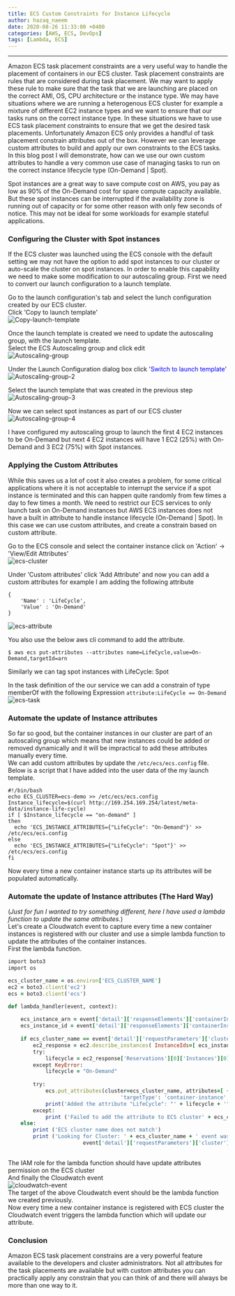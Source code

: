 ```yaml
---
title: ECS Custom Constraints for Instance Lifecycle 
author: hazaq_naeem
date: 2020-08-26 11:33:00 +0400
categories: [AWS, ECS, DevOps]
tags: [Lambda, ECS]
---
```

---
Amazon ECS task placement constraints are a very useful way to handle the placement of containers in our ECS cluster. Task placement constraints are rules that are considered during task placement. We may want to apply these rule to make sure that the task that we are launching are placed on the correct AMI, OS, CPU architecture or the instance type. We may have situations where we are running a heterogenous ECS cluster for example a mixture of different EC2 instance types and we want to ensure that our tasks runs on the correct instance type. In these situations we have to use ECS task placement constraints to ensure that we get the desired task placements. Unfortunately Amazon ECS only provides a handful of task placement constrain attributes out of the box. However we can leverage custom attributes to build and apply our own constraints to the ECS tasks. In this blog post I will demonstrate, how can we use our own custom attributes to handle a very common use case of managing tasks to run on the correct instance lifecycle type (On-Demand | Spot).  

Spot instances are a great way to save compute cost on AWS, you pay as low as 90% of the On-Demand cost for spare compute capacity available. But these spot instances can be interrupted if the availability zone is running out of capacity or for some other reason with only few seconds of notice. This may not be ideal for some workloads for example stateful applications.  
### Configuring the Cluster with Spot instances  
If the ECS cluster was launched using the ECS console with the default setting we may not have the option to add spot instances to our cluster or auto-scale the cluster on spot instances. In order to enable this capability we need to make some modification to our autoscaling group. First we need to convert our launch configuration to a launch template.  

Go to the launch configuration's tab and select the lunch configuration created by our ECS cluster.  
Click 'Copy to launch template'  
![Copy-launch-template](/public/img/posts/ecs-custom-constrains-01.png)
  
Once the launch template is created we need to update the autoscaling group, with the launch template.  
Select the ECS Autoscaling group and click edit  
![Autoscaling-group](/public/img/posts/ecs-custom-constrains-02.png)  
  
Under the Launch Configuration dialog box click '<span style="color:blue">Switch to launch template</span>'  
![Autoscaling-group-2](/public/img/posts/ecs-custom-constrains-03.png)

Select the launch template that was created in the previous step  
![Autoscaling-group-3](/public/img/posts/ecs-custom-constrains-04.png)
  
Now we can select spot instances as part of our ECS cluster  
![Autoscaling-group-4](/public/img/posts/ecs-custom-constrains-05.png)

I have configured my autoscaling group to launch the first 4 EC2 instances to be On-Demand but next 4 EC2 instances will have 1 EC2 (25%) with On-Demand and 3 EC2 (75%) with Spot instances.  
### Applying the Custom Attributes
While this saves us a lot of cost it also creates a problem, for some critical applications where it is not acceptable to interrupt the service if a spot instance is terminated and this can happen quite randomly from few times a day to few times a month. We need to restrict our ECS services to only launch task on On-Demand instances but AWS ECS instances does not have a built in attribute to handle instance lifecycle (On-Demand | Spot). In this case we can use custom attributes, and create a constrain based on custom attribute.  

Go to the ECS console and select the container instance click on 'Action' -> 'View/Edit Attributes'   
![ecs-cluster](/public/img/posts/ecs-custom-constrains-06.png)
  
Under 'Custom attributes' click 'Add Attribute' and now you can add a custom attributes for example I am adding the following attribute   
```
{  
	'Name' : 'LifeCycle', 
	'Value' : 'On-Demand' 
} 
```
![ecs-attribute](/public/img/posts/ecs-custom-constrains-07.png)  

You also use the below aws cli command to add the attribute.  
```terminal
$ aws ecs put-attributes --attributes name=LifeCycle,value=On-Demand,targetId=arn
```

Similarly we can tag spot instances with LifeCycle: Spot  

In the task definition of the our service we can add a constrain of type memberOf with the following Expression `attribute:LifeCycle == On-Demand`  
![ecs-task](/public/img/posts/ecs-custom-constrains-08.png)  

### Automate the update of Instance attributes 
So far so good, but the container instances in our cluster are part of an autoscaling group which means that new instances could be added or removed dynamically and it will be impractical to add these attributes manually every time.  
We can add custom attributes by update the `/etc/ecs/ecs.config` file. Below is a script that I have added into the user data of the my launch template.  
```terminal
#!/bin/bash
echo ECS_CLUSTER=ecs-demo >> /etc/ecs/ecs.config
Instance_lifecycle=$(curl http://169.254.169.254/latest/meta-data/instance-life-cycle)
if [ $Instance_lifecycle == "on-demand" ]
then
  echo 'ECS_INSTANCE_ATTRIBUTES={"LifeCycle": "On-Demand"}' >> /etc/ecs/ecs.config
else
  echo 'ECS_INSTANCE_ATTRIBUTES={"LifeCycle": "Spot"}' >> /etc/ecs/ecs.config
fi
```
Now every time a new container instance starts up its attributes will be populated automatically.  

### Automate the update of Instance attributes (The Hard Way)
(*Just for fun I wanted to try something different, here I have used a lambda function to update the same attributes.*)  
Let's create a Cloudwatch event to capture every time a new container instances is registered with our cluster and use a simple lambda function to update the attributes of the container instances.  
First the lambda function.  
```ruby
import boto3
import os

ecs_cluster_name = os.environ['ECS_CLUSTER_NAME']
ec2 = boto3.client('ec2')
ecs = boto3.client('ecs')

def lambda_handler(event, context):
    
    ecs_instance_arn = event['detail']['responseElements']['containerInstance']['containerInstanceArn']
    ecs_instance_id = event['detail']['responseElements']['containerInstance']['ec2InstanceId']
    
    if ecs_cluster_name == event['detail']['requestParameters']['cluster']:
        ec2_response = ec2.describe_instances( InstanceIds=[ ecs_instance_id ])
        try:
            lifecycle = ec2_response['Reservations'][0]['Instances'][0]['InstanceLifecycle']
        except KeyError:
            lifecycle = "On-Demand"
        
        try:
            ecs.put_attributes(cluster=ecs_cluster_name, attributes=[ { 'name':'LifeCycle', 'value': lifecycle, \
                                    'targetType': 'container-instance', 'targetId': ecs_instance_arn }])
            print('Added the attribute "LifeCycle": "' + lifecycle + '" to the instance with id ' + ecs_instance_id)
        except:
            print ('Failed to add the attribute to ECS cluster' + ecs_cluster_name)
    else:
        print ('ECS cluster name does not match')
        print ('Looking for Cluster: ' + ecs_cluster_name + ' event was for Cluster: ' + \
                        event['detail']['requestParameters']['cluster'])
        
```
The IAM role for the lambda function should have update attributes permission on the ECS cluster   
And finally the Cloudwatch event  
![cloudwatch-event](/public/img/posts/ecs-custom-constrains-09.png)  
The target of the above Cloudwatch event should be the lambda function we created previously.  
Now every time a new container instance is registered with ECS cluster the Cloudwatch event triggers the lambda function which will update our attribute.  

### Conclusion  
Amazon ECS task placement constrains are a very powerful feature available to the developers and cluster administrators. Not all attributes for the task placements are available but with custom attributes you can practically apply any constrain that you can think of and there will always be more than one way to it.  

